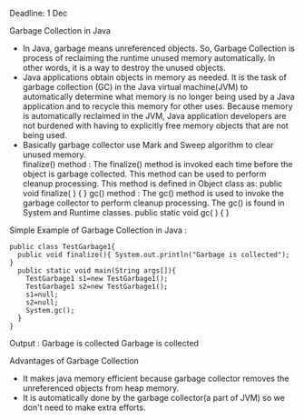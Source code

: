 Deadline: 1 Dec

Garbage Collection in Java
- In Java, garbage means unreferenced objects. So,
Garbage Collection is process of reclaiming the runtime unused memory automatically. In other words, it is a way to destroy the unused objects.
- Java applications obtain objects in memory as needed. It is the task of garbage collection (GC) in the Java virtual machine(JVM) to automatically determine what memory is no longer being used by a Java application and to recycle this memory for other uses. Because memory is automatically reclaimed in the JVM, Java application developers are not burdened with having to explicitly free memory objects that are not being used.
- Basically garbage collector use Mark and Sweep algorithm to clear unused memory.<br/>
finalize() method :
The finalize() method is invoked each time before the object is garbage collected. This method can be used to perform cleanup processing. This method is defined in Object class as:
public void finalize( ) { }
 gc() method :
The gc() method is used to invoke the garbage collector to perform cleanup processing. The gc() is found in System and Runtime classes.
 public static void gc( ) { } 



Simple Example of Garbage Collection in Java :
````
public class TestGarbage1{ 
  public void finalize(){ System.out.println("Garbage is collected"); }
  public static void main(String args[]){ 
    TestGarbage1 s1=new TestGarbage1(); 
    TestGarbage1 s2=new TestGarbage1(); 
    s1=null; 
    s2=null; 
    System.gc(); 
  } 
} 
````

Output :
Garbage is collected
Garbage is collected
 
 Advantages of Garbage Collection 
- It makes java memory efficient because garbage collector removes the unreferenced objects from heap memory.
- It is automatically done by the garbage collector(a part of JVM) so we don't need to make extra efforts.
